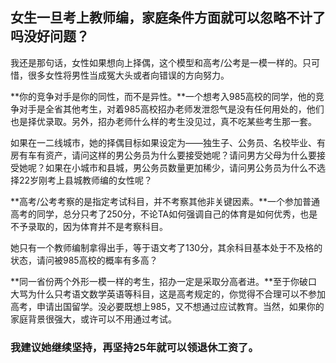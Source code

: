 ## 女生一旦考上教师编，家庭条件方面就可以忽略不计了吗没好问题？

我还是那句话，女性如果想向上择偶，这个模型和高考/公考是一模一样的。只可惜，很多女性将男性当成冤大头或者向错误的方向努力。

**你的竞争对手是你的同性，而不是异性。**一个想考入985高校的同学，他的竞争对手是全省其他考生，对着985高校招办老师发泄怨气是没有任何用处的，他们也是择优录取。另外，招办老师什么样的考生没见过，真不吃某些考生那一套。

如果在一二线城市，她的择偶目标如果设定为——独生子、公务员、名校毕业、有房有车有资产，请问这样的男公务员为什么要接受她呢？请问男方父母为什么要接受她呢？如果在小城市和县城，男公务员数量更加稀少，请问男公务员为什么不选择22岁刚考上县城教师编的女性呢？

**高考/公考考察的是指定考试科目，并不考察其他非关键因素。**一个参加普通高考的同学，总分只考了250分，不论TA如何强调自己的体育是如何优秀，也是不予录取的，因为体育并不是考察科目。

她只有一个教师编制拿得出手，等于语文考了130分，其余科目基本处于不及格的状态，请问被985高校的概率有多高？

**同一省份两个外形一模一样的考生，招办一定是采取分高者进。**至于你破口大骂为什么只考语文数学英语等科目，这是高考规定的，你觉得不合理可以不参加高考，申请出国留学。没必要既想上985，又不想通过应试教育。当然，如果你的家庭背景很强大，或许可以不用通过考试。

### 我建议她继续坚持，再坚持25年就可以领退休工资了。